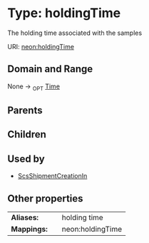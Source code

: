 
# Type: holdingTime


The holding time associated with the samples

URI: [neon:holdingTime](https://data.neonscience.org/holdingTime)


## Domain and Range

None ->  <sub>OPT</sub> [Time](types/Time.md)

## Parents


## Children


## Used by

 * [ScsShipmentCreationIn](ScsShipmentCreationIn.md)

## Other properties

|  |  |  |
| --- | --- | --- |
| **Aliases:** | | holding time |
| **Mappings:** | | neon:holdingTime |

